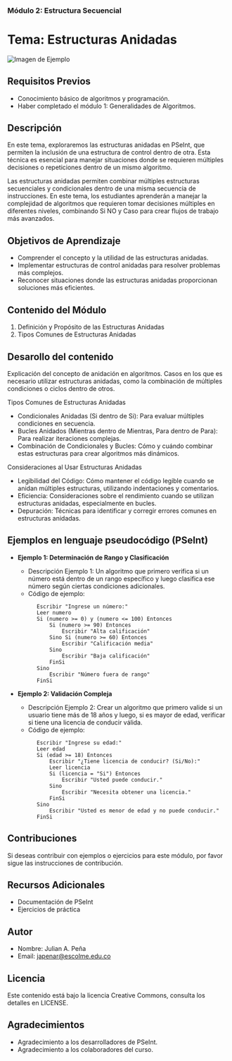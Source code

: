 
### Módulo 2: Estructura Secuencial

# Tema: Estructuras Anidadas

![Imagen de Ejemplo](../../recursos/img/algoritmo.jpg)

## Requisitos Previos
- Conocimiento básico de algoritmos y programación.
- Haber completado el módulo 1: Generalidades de Algoritmos.

## Descripción
En este tema, exploraremos las estructuras anidadas en PSeInt, que permiten la inclusión de una estructura de control dentro de otra. Esta técnica es esencial para manejar situaciones donde se requieren múltiples decisiones o repeticiones dentro de un mismo algoritmo.

Las estructuras anidadas permiten combinar múltiples estructuras secuenciales y condicionales dentro de una misma secuencia de instrucciones. En este tema, los estudiantes aprenderán a manejar la complejidad de algoritmos que requieren tomar decisiones múltiples en diferentes niveles, combinando Si NO y Caso para crear flujos de trabajo más avanzados.

## Objetivos de Aprendizaje
- Comprender el concepto y la utilidad de las estructuras anidadas.
- Implementar estructuras de control anidadas para resolver problemas más complejos.
- Reconocer situaciones donde las estructuras anidadas proporcionan soluciones más eficientes.

## Contenido del Módulo
1. Definición y Propósito de las Estructuras Anidadas
2. Tipos Comunes de Estructuras Anidadas

## Desarollo del contenido


Explicación del concepto de anidación en algoritmos.
Casos en los que es necesario utilizar estructuras anidadas, como la combinación de múltiples condiciones o ciclos dentro de otros.

Tipos Comunes de Estructuras Anidadas
- Condicionales Anidadas (Si dentro de Si): Para evaluar múltiples condiciones en secuencia.
- Bucles Anidados (Mientras dentro de Mientras, Para dentro de Para): Para realizar iteraciones complejas.
- Combinación de Condicionales y Bucles: Cómo y cuándo combinar estas estructuras para crear algoritmos más dinámicos.

Consideraciones al Usar Estructuras Anidadas
- Legibilidad del Código: Cómo mantener el código legible cuando se anidan múltiples estructuras, utilizando indentaciones y comentarios.
- Eficiencia: Consideraciones sobre el rendimiento cuando se utilizan estructuras anidadas, especialmente en bucles.
- Depuración: Técnicas para identificar y corregir errores comunes en estructuras anidadas.


## Ejemplos en lenguaje pseudocódigo (PSeInt)

- **Ejemplo 1: Determinación de Rango y Clasificación**

  - Descripción Ejemplo 1: Un algoritmo que primero verifica si un número está dentro de un rango específico y luego clasifica ese número según ciertas condiciones adicionales.
  - Código de ejemplo:
  ```pseudocode
        Escribir "Ingrese un número:"
        Leer numero
        Si (numero >= 0) y (numero <= 100) Entonces
            Si (numero >= 90) Entonces
                Escribir "Alta calificación"
            Sino Si (numero >= 60) Entonces
                Escribir "Calificación media"
            Sino
                Escribir "Baja calificación"
            FinSi
        Sino
            Escribir "Número fuera de rango"
        FinSi
  ```
  
- **Ejemplo 2: Validación Compleja**

  - Descripción Ejemplo 2: Crear un algoritmo que primero valide si un usuario tiene más de 18 años y luego, si es mayor de edad, verificar si tiene una licencia de conducir válida.
  - Código de ejemplo:
  ```pseudocode
        Escribir "Ingrese su edad:"
        Leer edad
        Si (edad >= 18) Entonces
            Escribir "¿Tiene licencia de conducir? (Si/No):"
            Leer licencia
            Si (licencia = "Si") Entonces
                Escribir "Usted puede conducir."
            Sino
                Escribir "Necesita obtener una licencia."
            FinSi
        Sino
            Escribir "Usted es menor de edad y no puede conducir."
        FinSi
  ```
  





## Contribuciones
Si deseas contribuir con ejemplos o ejercicios para este módulo, por favor sigue las instrucciones de contribución.

## Recursos Adicionales
- Documentación de PSeInt
- Ejercicios de práctica

## Autor

- Nombre: Julian A. Peña
- Email: japenar@escolme.edu.co

## Licencia
Este contenido está bajo la licencia Creative Commons, consulta los detalles en LICENSE.

## Agradecimientos
- Agradecimiento a los desarrolladores de PSeInt.
- Agradecimiento a los colaboradores del curso.